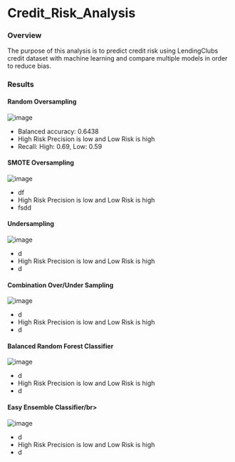 # Credit_Risk_Analysis


### Overview

The purpose of this analysis is to predict credit risk using LendingClubs credit dataset with machine learning and compare multiple models in order to reduce bias.


### Results

#### Random Oversampling</br>
 ![image](https://user-images.githubusercontent.com/102704559/183259929-1e54b36e-72c9-4c70-84b2-31e7487c9bf5.png)</br>
 - Balanced accuracy: 0.6438</br>
 - High Risk Precision is low and Low Risk is high</br>
 - Recall: High: 0.69, Low: 0.59</br>


#### SMOTE Oversampling</br>
![image](https://user-images.githubusercontent.com/102704559/183259952-0d205d59-ea93-439a-8be8-70b9f3aa949a.png)
- df
-  High Risk Precision is low and Low Risk is high</br>
-  fsdd

#### Undersampling</br>
![image](https://user-images.githubusercontent.com/102704559/183259959-268fc3ef-ce92-47a0-9e57-4280076fea55.png)
- d
-  High Risk Precision is low and Low Risk is high</br>
-  d

#### Combination Over/Under Sampling</br>
![image](https://user-images.githubusercontent.com/102704559/183259994-320458c9-0376-4f9f-8b21-0964562a5edd.png)
- d 
-  High Risk Precision is low and Low Risk is high</br>
-  d


#### Balanced Random Forest Classifier</br>
![image](https://user-images.githubusercontent.com/102704559/183260032-1575363b-1c36-401b-91c4-356fbf40bfdd.png)
- d
-  High Risk Precision is low and Low Risk is high</br>
-  d

#### Easy Ensemble Classifier/br>
![image](https://user-images.githubusercontent.com/102704559/183260049-45bd3dce-6727-4a41-ae27-fc638a8a8f22.png)
- d
-  High Risk Precision is low and Low Risk is high</br>
-  d
